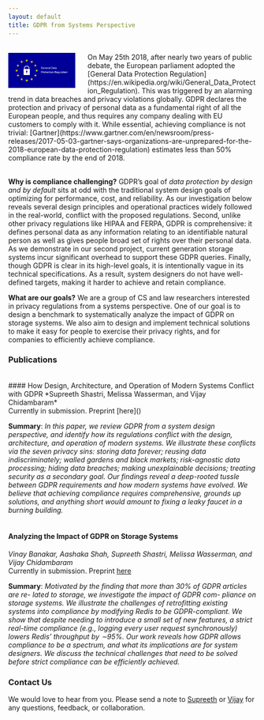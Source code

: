 ```yaml
---
layout: default
title: GDPR from Systems Perspective
---
```


<br>
<img style="float:left; margin-right:25px" src="/img/gdpr.png" width="27%" height="27%"> On May 25th 2018, after nearly two years of public debate, the European parliament adopted the [General Data Protection Regulation](https://en.wikipedia.org/wiki/General_Data_Protection_Regulation). This was triggered by an alarming trend in data breaches and privacy violations globally. GDPR declares the protection and privacy of personal data as a fundamental right of all the European people, and thus requires any company dealing with EU customers to comply with it. While essential, achieving compliance is not trivial: [Gartner](https://www.gartner.com/en/newsroom/press-releases/2017-05-03-gartner-says-organizations-are-unprepared-for-the-2018-european-data-protection-regulation) estimates less than 50% compliance rate by the end of 2018.<br><br>

**Why is compliance challenging?** GDPR’s goal of *data protection by design and by default* sits at odd with the traditional system design goals of optimizing for performance, cost, and reliability. As our investigation below reveals several design principles and operational practices widely followed in the real-world, conflict with the proposed regulations. Second, unlike other privacy regulations like HIPAA and FERPA, GDPR is comprehensive: it defines personal data as any information relating to an identifiable natural person as well as gives people broad set of rights over their personal data. As we demonstrate in our second project, current generation storage systems incur significant overhead to support these GDPR queries. Finally, though GDPR is clear in its high-level goals, it is intentionally vague in its technical specifications. As a result, system designers do not have well-defined targets, making it harder to achieve and retain compliance.

**What are our goals?** We are a group of CS and law researchers interested in privacy regulations from a systems perspective. One of our goal is to design a benchmark to systematically analyze the impact of GDPR on storage systems. We also aim to design and implement technical solutions to make it easy for people to exercise their privacy rights, and for companies to efficiently achieve compliance.

### Publications
<br>
#### How Design, Architecture, and Operation of Modern Systems Conflict with GDPR
*Supreeth Shastri, Melissa Wasserman, and Vijay Chidambaram* <br>
Currently in submission. Preprint [here]()

**Summary**: *In this paper, we review GDPR from a system design perspective, and identify how its regulations conflict with the design, architecture, and operation of modern systems. We illustrate these conflicts via the seven privacy sins: storing data forever; reusing data indiscriminately; walled gardens and black markets; risk-agnostic data processing; hiding data breaches; making unexplainable decisions; treating security as a secondary goal. Our findings reveal a deep-rooted tussle between GDPR requirements and how modern systems have evolved. We believe that achieving compliance requires comprehensive, grounds up solutions, and anything short would amount to fixing a leaky faucet in a burning building.* 
<br><br>

#### Analyzing the Impact of GDPR on Storage Systems
*Vinay Banakar, Aashaka Shah, Supreeth Shastri, Melissa Wasserman, and Vijay Chidambaram* <br>
Currently in submission. Preprint [here]()

**Summary**: *Motivated by the finding that more than 30% of GDPR articles are re- lated to storage, we investigate the impact of GDPR com- pliance on storage systems. We illustrate the challenges of retrofitting existing systems into compliance by modifying Redis to be GDPR-compliant. We show that despite needing to introduce a small set of new features, a strict real-time compliance (e.g., logging every user request synchronously) lowers Redis’ throughput by ∼95%. Our work reveals how GDPR allows compliance to be a spectrum, and what its implications are for system designers. We discuss the technical challenges that need to be solved before strict compliance can be efficiently achieved.*

### Contact Us 
We would love to hear from you. Please send a note to [Supreeth](mailto:shastri@utexas.edu) or [Vijay](mailto:vijay@cs.utexas.edu) for any questions, feedback, or collaboration.<br><br>
